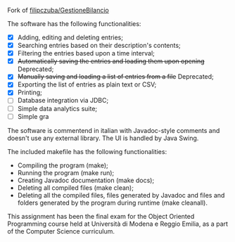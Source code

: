Fork of [filipczuba/GestioneBilancio](https://github.com/filipczuba/GestioneBilancio)

The software has the following functionalities:

- [X] Adding, editing and deleting entries;
- [X] Searching entries based on their description's contents;
- [X] Filtering the entries based upon a time interval;
- [X] <del>Automatically saving the entries and loading them upon opening</del> Deprecated;
- [X] <del>Manually saving and loading a list of entries from a file</del> Deprecated;
- [X] Exporting the list of entries as plain text or CSV;
- [X] Printing;
- [ ] Database integration via JDBC;
- [ ] Simple data analytics suite;
- [ ] Simple gra

The software is commentend in italian with Javadoc-style comments and doesn't use any external library. The UI is handled by Java Swing.

The included makefile has the following functionalities:

- Compiling the program (make);
- Running the program (make run);
- Creating Javadoc documentation (make docs);
- Deleting all compiled files (make clean);
- Deleting all the compiled files, files generated by Javadoc and files and folders generated by the program during runtime (make cleanall).

This assignment has been the final exam for the Object Oriented Programming course held at Università di Modena e Reggio Emilia, as a part of the 
Computer Science curriculum.
